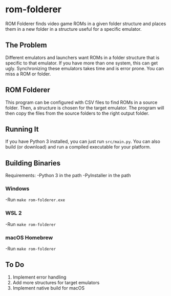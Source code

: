 # rom-folderer
ROM Folderer finds video game ROMs in a given folder structure and places them in a new folder in a structure useful for a specific emulator.

## The Problem
Different emulators and launchers want ROMs in a folder structure that is specific to that emulator.  If you have more than one system, this can get ugly.  Synchronizing these emulators takes time and is error prone.  You can miss a ROM or folder.

## ROM Folderer
This program can be configured with CSV files to find ROMs in a source folder.  Then, a structure is chosen for the target emulator.  The program will then copy the files from the source folders to the right output folder.

##  Running It
If you have Python 3 installed, you can just run `src/main.py`.  You can also build (or download) and run a compiled executable for your platform.

## Building Binaries

Requirements:
-Python 3 in the path
-PyInstaller in the path

### Windows
-Run `make rom-folderer.exe`

### WSL 2
-Run `make rom-folderer`

### macOS Homebrew
-Run `make rom-folderer`

## To Do
1. Implement error handling
1. Add more structures for target emulators
1. Implement native build for macOS

